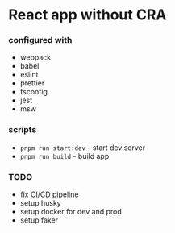 # React app without CRA

### configured with

- webpack
- babel
- eslint
- prettier
- tsconfig
- jest
- msw

### scripts

- `pnpm run start:dev` - start dev server
- `pnpm run build` - build app

### TODO

- fix CI/CD pipeline
- setup husky
- setup docker for dev and prod
- setup faker
